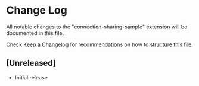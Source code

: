 # Change Log

All notable changes to the "connection-sharing-sample" extension will be documented in this file.

Check [Keep a Changelog](http://keepachangelog.com/) for recommendations on how to structure this file.

## [Unreleased]

-   Initial release
